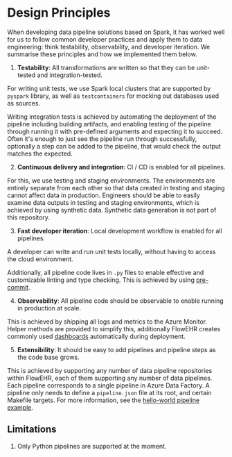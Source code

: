 # Design Principles

When developing data pipeline solutions based on Spark, it has worked well for us to follow common developer practices and apply them to data engineering: think testability, observability, and developer iteration. We summarise these principles and how we implemented them below.

1. **Testability**: All transformations are written so that they can be unit-tested and integration-tested.

For writing unit tests, we use Spark local clusters that are supported by `pyspark` library, as well as `testcontainers` for mocking out databases used as sources.

Writing integration tests is achieved by automating the deployment of the pipeline including building artifacts, and enabling testing of the pipeline through running it with pre-defined arguments and expecting it to succeed. Often it's enough to just see the pipeline run through successfully, optionally a step can be added to the pipeline, that would check the output matches the expected.

2. **Continuous delivery and integration**: CI / CD is enabled for all pipelines.

For this, we use testing and staging environments. The environments are entirely separate from each other so that data created in testing and staging cannot affect data in production. Engineers should be able to easily examine data outputs in testing and staging environments, which is achieved by using synthetic data. Synthetic data generation is not part of this repository.

3. **Fast developer iteration**: Local development workflow is enabled for all pipelines.

A developer can write and run unit tests locally, without having to access the cloud environment.

Additionally, all pipeline code lives in `.py` files to enable effective and customizable linting and type checking. This is achieved by using [pre-commit](./.pre-commit-config.yaml).

4. **Observability**: All pipeline code should be observable to enable running in production at scale.

This is achieved by shipping all logs and metrics to the Azure Monitor. Helper methods are provided to simplify this, additionally FlowEHR creates commonly used [dashboards](./patient_notes/README.md#checking-logs-and-metrics) automatically during deployment.

5. **Extensibility**: It should be easy to add pipelines and pipeline steps as the code base grows.

This is achieved by supporting any number of data pipeline repositories within FlowEHR, each of them supporting any number of data pipelines. Each pipeline corresponds to a single pipeline in Azure Data Factory. A pipeline only needs to define a `pipeline.json` file at its root, and certain Makefile targets. For more information, see the [hello-world pipeline example](../helloworld/README.md).

## Limitations

1. Only Python pipelines are supported at the moment.
